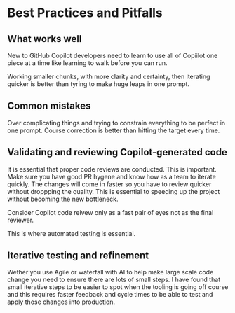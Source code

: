 # Best Practices and Pitfalls

## What works well

New to GitHub Copilot developers need to learn to use all of Copiilot one piece at a time like learning to walk before you can run. 

Working smaller chunks, with more clarity and certainty, then iterating quicker is better than tyring to make huge leaps in one prompt.

## Common mistakes

Over complicating things and trying to constrain everything to be perfect in one prompt. Course correction is better than hitting the target every time.

## Validating and reviewing Copilot-generated code

It is essential that proper code reviews are conducted. This is important. Make sure you have good PR hygene and know how as a team to iterate quickly. The changes will come in faster so you have to review quicker without droppping the quality. This is essential to speeding up the project without becoming the new bottleneck.

Consider Copilot code reivew only as a fast pair of eyes not as the final reviewer.

This is where automated testing is essential.

## Iterative testing and refinement

Wether you use Agile or waterfall with AI to help make large scale code change you need to ensure there are lots of small steps. I have found that small iterative steps to be easier to spot when the tooling is going off course and this requires faster feedback and cycle times to be able to test and apply those changes into production.
